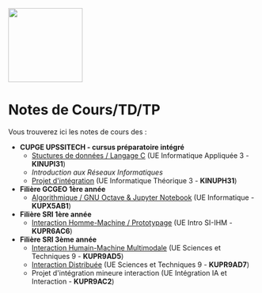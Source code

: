 <img src="https://github.com/truillet/upssitech/blob/master/logo_upssitech.png" width=150>

# Notes de Cours/TD/TP
Vous trouverez ici les notes de cours des :

* **CUPGE UPSSITECH - cursus préparatoire intégré**
  * [Stuctures de données / Langage C](https://github.com/truillet/upssitech/tree/master/CUPGE/L2/SDD) (UE Informatique Appliquée 3 - **KINUPI31**)
  * *Introduction aux Réseaux Informatiques*
  * [Projet d'intégration](https://github.com/truillet/upssitech/tree/master/CUPGE/L2/Projet) (UE Informatique Théorique 3 - **KINUPH31**)
* **Filière GCGEO 1ère année**
  * [Algorithmique / GNU Octave & Jupyter Notebook](https://github.com/truillet/upssitech/tree/master/GCGEO/1A) (UE Informatique - **KUPX5AB1**)
* **Filière SRI 1ère année**
  * [Interaction Homme-Machine / Prototypage](https://github.com/truillet/upssitech/blob/master/SRI/1A/README.md)  (UE Intro SI-IHM - **KUPR6AC6**)
* **Filière SRI 3ème année**
  * [Interaction Humain-Machine Multimodale](https://github.com/truillet/upssitech/blob/master/SRI/3A/IHM/README.md) (UE Sciences et Techniques 9 - **KUPR9AD5**)
  * [Interaction Distribuée](https://github.com/truillet/upssitech/tree/master/SRI/3A/ID) (UE Sciences et Techniques 9 - **KUPR9AD7**)
  * Projet d'intégration mineure interaction (UE Intégration IA et Interaction - **KUPR9AC2**)
